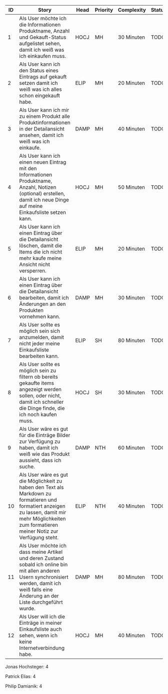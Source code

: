 | ID  | Story                                                                                                                                                                                                | Head | Priority | Complexity | Status | Issue                                                                                               |
|-----|------------------------------------------------------------------------------------------------------------------------------------------------------------------------------------------------------|------|----------|------------|--------|-----------------------------------------------------------------------------------------------------|
| 1   | Als User möchte ich die Informationen  Produktname, Anzahl und Gekauft-Status aufgelistet sehen, damit ich weiß was ich einkaufen muss.                                                              | HOCJ | MH       | 30 Minuten | TODO   | [#1](https://github.com/TGM-HIT/syt5-gek1051-mobile-application-bormsche-shopping-liste/issues/1)   |
| 2   | Als User kann ich den Status eines Eintrags auf gekauft setzen damit ich weiß was ich alles schon eingekauft habe.                                                                                   | ELIP | MH       | 20 Minuten | TODO   | [#2](https://github.com/TGM-HIT/syt5-gek1051-mobile-application-bormsche-shopping-liste/issues/2)   |
| 3   | Als User kann ich mir zu einem Produkt alle Produktinformationen in der Detailansicht ansehen, damit ich weiß was ich einkaufe.                                                                      | DAMP | MH       | 40 Minuten | TODO   | [#3](https://github.com/TGM-HIT/syt5-gek1051-mobile-application-bormsche-shopping-liste/issues/3)   |
| 4   | Als User kann ich einen neuen Eintrag mit den Informationen Produktname, Anzahl, Notizen (optional) erstellen, damit ich neue Dinge auf meine Einkaufsliste setzen kann.                             | HOCJ | MH       | 50 Minuten | TODO   | [#4](https://github.com/TGM-HIT/syt5-gek1051-mobile-application-bormsche-shopping-liste/issues/4)   |
| 5   | Als User kann ich einen Eintrag über die Detailansicht löschen, damit die Items die ich nicht mehr kaufe meine Ansicht nicht versperren.                                                             | ELIP | MH       | 20 Minuten | TODO   | [#5](https://github.com/TGM-HIT/syt5-gek1051-mobile-application-bormsche-shopping-liste/issues/5)   |
| 6   | Als User kann ich einen Eintrag über die Detailansicht bearbeiten, damit ich Änderungen an den Produkten vornehmen kann.                                                                             | DAMP | MH       | 30 Minuten | TODO   | [#6](https://github.com/TGM-HIT/syt5-gek1051-mobile-application-bormsche-shopping-liste/issues/6)   |
| 7   | Als User sollte es möglich sein sich anzumelden, damit nicht jeder meine Einkaufsliste bearbeiten kann.                                                                                              | ELIP | SH       | 80 Minuten | TODO   | [#7](https://github.com/TGM-HIT/syt5-gek1051-mobile-application-bormsche-shopping-liste/issues/7)   |
| 8   | Als User sollte es möglich sein zu filtern ob bereits gekaufte items angezeigt werden sollen, oder nicht, damit ich schneller die Dinge finde, die ich noch kaufen muss.                             | HOCJ | SH       | 30 Minuten | TODO   | [#8](https://github.com/TGM-HIT/syt5-gek1051-mobile-application-bormsche-shopping-liste/issues/8)   |
| 9   | Als User wäre es gut für die Einträge Bilder zur Verfügung zu haben, damit ich weiß wie das Produkt aussieht, dass ich suche.                                                                        | DAMP | NTH      | 60 Minuten | TODO   | [#9](https://github.com/TGM-HIT/syt5-gek1051-mobile-application-bormsche-shopping-liste/issues/9)   |
| 10  | Als User wäre es gut die Möglichkeit zu haben den Text als Markdown zu formatieren und formatiert anzeigen zu lassen, damit mir mehr Möglichkeiten zum formatieren meiner Notiz zur Verfügung steht. | ELIP | NTH      | 40 Minuten | TODO   | [#10](https://github.com/TGM-HIT/syt5-gek1051-mobile-application-bormsche-shopping-liste/issues/10) |
| 11  | Als User möchte ich dass meine Artikel und deren Zustand sobald ich online bin mit allen anderen Usern synchronisiert werden, damit ich weiß falls eine Änderung an der Liste durchgeführt wurde.    | DAMP | MH       | 80 Minuten | TODO   | [#11](https://github.com/TGM-HIT/syt5-gek1051-mobile-application-bormsche-shopping-liste/issues/11) |
| 12  | Als User will ich die Einträge in meiner Einkaufsliste auch sehen, wenn ich keine Internetverbindung habe.                                                                                           | HOCJ | MH       | 40 Minuten | TODO   | [#12](https://github.com/TGM-HIT/syt5-gek1051-mobile-application-bormsche-shopping-liste/issues/12) |

Jonas Hochsteger: 4

Patrick Elias: 4

Philip Damianik: 4
